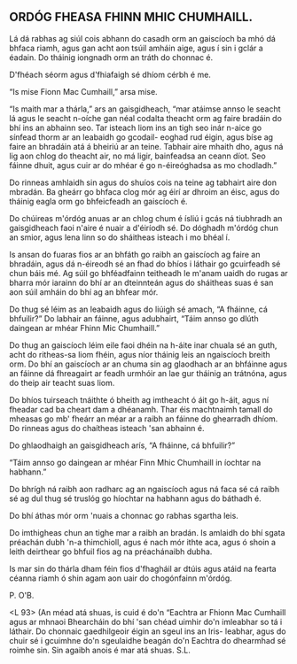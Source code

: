 ## ORDÓG FHEASA FHINN MHIC CHUMHAILL.

Lá dá rabhas ag siúl cois abhann do
casadh orm an gaiscíoch ba mhó dá bhfaca
riamh, agus gan acht aon tsúil amháin aige, agus í
sin i gclár a éadain.  Do tháinig iongnadh
orm an tráth do chonnac é.  

D'fhéach séorm agus d'fhiafaigh sé dhíom cérbh é me.

“Is mise Fionn Mac Cumhaill,” arsa mise.

“Is maith mar a thárla,” ars an gaisgidheach,
“mar atáimse annso le seacht lá agus le
seacht n-oíche gan néal codalta theacht orm
ag faire bradáin do bhí ins an abhainn seo.
Tar isteach liom ins an tigh seo inár n-aice
go sínfead thorm ar an leabaidh go gcodail-
eoghad rud éigin, agus bíse ag faire an
bhradáin atá á bheiriú ar an teine.
Tabhair aire mhaith dho, agus ná lig aon chlog
do theacht air, no má ligir, bainfeadsa
an ceann díot.  Seo fáinne dhuit, agus cuir ar
do mhéar é go n-éireóghadsa as mo chodladh.”

Do rinneas amhlaidh sin agus do shuíos cois
na teine ag tabhairt aire don mbradán.  Ba
gheárr go bhfaca clog mór ag éirí ar
dhroim an éisc, agus do tháinig eagla orm go
bhfeicfeadh an gaiscíoch é.  

Do chúireas m'órdóg anuas ar an chlog chum é ísliú
i gcás ná tiubhradh an gaisgidheach faoi
n'aire é nuair a d'éiríodh sé.  Do dóghadh
m'órdóg chun an smior, agus lena linn so do
sháitheas isteach i mo bhéal í.  

Is ansan do fuaras fios ar an bhfáth go raibh 
an gaiscíoch ag faire an bhradáin, agus dá n-éireodh
sé an fhad do bhíos i láthair go gcuirfeadh
sé chun báis mé.  Ag súil go bhféadfainn
teitheadh le m'anam uaidh do rugas ar bharra
mór iarainn do bhí ar an dteinnteán agus do
sháitheas suas é san aon súil amháin do
bhí ag an bhfear mór.  

Do thug sé léim as an leabaidh agus do liúigh sé 
amach, “A fháinne, cá bhfuilir?”  Do labhair an fáinne,
agus adubhairt, “Táim annso go dlúth daingean ar mhéar 
Fhinn Mic Chumhaill.”  


Do thug an gaiscíoch léim eile faoi dhéin na
h-áite inar chuala sé an guth, acht do
ritheas-sa liom fhéin, agus níor tháinig leis an
ngaiscíoch breith orm.  Do bhí an gaiscíoch
ar an chuma sin ag glaodhach ar an bhfáinne agus 
an fáinne dá fhreagairt ar feadh urmhóir an lae 
gur tháinig an trátnóna, agus do theip air teacht 
suas liom.  

Do bhíos tuirseach tnáithte ó bheith ag imtheacht 
ó áit go h-áit, agus ní fheadar cad ba cheart 
dam a dhéanamh.  Thar éis machtnaimh tamall do
mheasas go mb' fheárr an méar ar a raibh
an fáinne do ghearradh dhíom.  Do rinneas agus do 
chaítheas isteach 'san abhainn é.  

Do ghlaodhaigh an gaisgidheach arís, “A fháinne,
cá bhfuilir?”  

“Táim annso go daingean ar mhéar Finn Mhic Chumhaill 
in íochtar na habhann.”  

Do bhrígh ná raibh aon radharc ag an ngaiscíoch agus 
ná faca sé cá raibh sé ag dul thug sé truslóg go 
híochtar na habhann agus do báthadh é.  

Do bhí áthas mór orm 'nuais a chonnac go rabhas 
sgartha leis.

Do imthigheas chun an tighe mar a raibh an
bradán.  Is amlaidh do bhí sgata préachán
dubh 'n-a thimchioll, agus é nach mór ithte aca, agus
ó shoin a leith deirthear go bhfuil fios
ag na préachánaibh dubha.

Is mar sin do thárla dham féin fios
d'fhagháil ar dtúis agus atáid na fearta céanna
riamh ó shin agam aon uair do chogónfainn
m'órdóg.

P. O'B.

<L 93>
(An méad atá shuas, is cuid é do'n
“Eachtra ar Fhionn Mac Cumhaill agus ar
mhnaoi Bhearcháin do bhí 'san chéad uimhir
do'n imleabhar so tá i láthair.  Do chonnaic
gaedhilgeoir éigin an sgeul ins an Iris-
leabhar, agus do chuir sé i gcuimhne do'n
sgeulaidhe beagán do'n Eachtra do dhearmhad
sé roimhe sin.  Sin agaibh anois é mar atá
shuas.  S.L.


